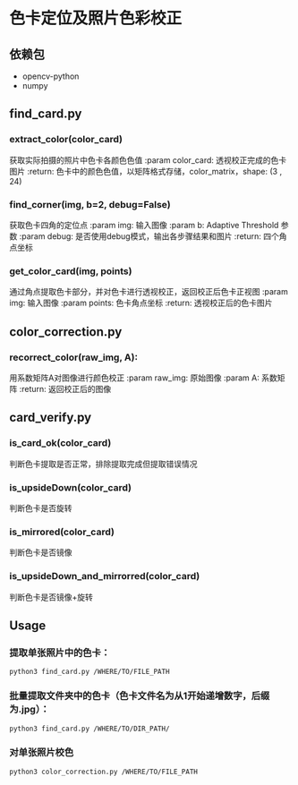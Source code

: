 # 色卡定位及照片色彩校正
## 依赖包
* opencv-python
* numpy

## find_card.py
### extract_color(color_card)
获取实际拍摄的照片中色卡各颜色色值
:param color_card: 透视校正完成的色卡图片
:return: 色卡中的颜色色值，以矩阵格式存储，color_matrix，shape: (3 , 24)

### find_corner(img, b=2, debug=False)
获取色卡四角的定位点
:param img: 输入图像
:param b: Adaptive Threshold 参数
:param debug: 是否使用debug模式，输出各步骤结果和图片
:return: 四个角点坐标

### get_color_card(img, points)
通过角点提取色卡部分，并对色卡进行透视校正，返回校正后色卡正视图
:param img: 输入图像
:param points: 色卡角点坐标
:return: 透视校正后的色卡图片


## color_correction.py
### recorrect_color(raw_img, A):
用系数矩阵A对图像进行颜色校正
:param raw_img: 原始图像
:param A: 系数矩阵
:return: 返回校正后的图像

## card_verify.py
### is_card_ok(color_card)
判断色卡提取是否正常，排除提取完成但提取错误情况

### is_upsideDown(color_card)
判断色卡是否旋转

### is_mirrored(color_card)
判断色卡是否镜像

### is_upsideDown_and_mirrorred(color_card)
判断色卡是否镜像+旋转


## Usage
### 提取单张照片中的色卡：
```
python3 find_card.py /WHERE/TO/FILE_PATH
```

### 批量提取文件夹中的色卡（色卡文件名为从1开始递增数字，后缀为.jpg）：
```
python3 find_card.py /WHERE/TO/DIR_PATH/
```

### 对单张照片校色
```
python3 color_correction.py /WHERE/TO/FILE_PATH
```
